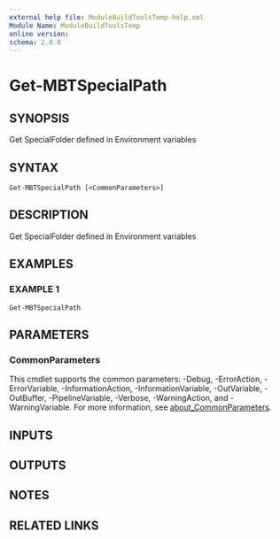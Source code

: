 ```yaml
---
external help file: ModuleBuildToolsTemp-help.xml
Module Name: ModuleBuildToolsTemp
online version:
schema: 2.0.0
---
```


# Get-MBTSpecialPath

## SYNOPSIS
Get SpecialFolder defined in Environment variables

## SYNTAX

```
Get-MBTSpecialPath [<CommonParameters>]
```

## DESCRIPTION
Get SpecialFolder defined in Environment variables

## EXAMPLES

### EXAMPLE 1
```
Get-MBTSpecialPath
```

## PARAMETERS

### CommonParameters
This cmdlet supports the common parameters: -Debug, -ErrorAction, -ErrorVariable, -InformationAction, -InformationVariable, -OutVariable, -OutBuffer, -PipelineVariable, -Verbose, -WarningAction, and -WarningVariable. For more information, see [about_CommonParameters](http://go.microsoft.com/fwlink/?LinkID=113216).

## INPUTS

## OUTPUTS

## NOTES

## RELATED LINKS
